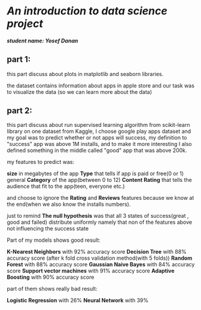 # *An introduction to data science project*

##### *student name*: Yosef Danan

## part 1:

this part discuss about plots in matplotlib and seaborn libraries.

the dataset contains information about apps in apple store and our task was to visualize the data
(so we can learn more about the data)

## part 2:

this part discuss about run supervised learning algorithm from scikit-learn library on one dataset from Kaggle, I choose google play apps dataset and my goal was to predict whether or not apps will success, my definition to "success" app was above 1M installs, and to make it more interesting I also defined something in the middle called "good" app that was above 200k.

my features to predict was:

**size** in megabytes of the app
**Type** that tells if app is paid or free(0 or 1)
general **Category** of the app(between 0 to 12)
**Content Rating** that tells the audience that fit to the app(teen, everyone etc.)

and choose to ignore the **Rating** and **Reviews** features because we know at the end(when we also know the installs numbers).

just to remind **The null hypothesis** was that all 3 states of success(great , good and failed) distribute uniformly namely that non of the features above not influencing the success state

Part of my models shows good result:

**K-Nearest Neighbors** with 92% accuracy score
**Decision Tree** with 88% accuracy score (after k fold cross validation method(with 5 folds))
**Random Forest** with 88% accuracy score
**Gaussian Naive Bayes** with 84% accuracy score
**Support vector machines** with 91% accuracy score
**Adaptive Boosting** with 90% accuracy score

part of them shows really bad result:

**Logistic Regression** with 26%
**Neural Network** with 39%

